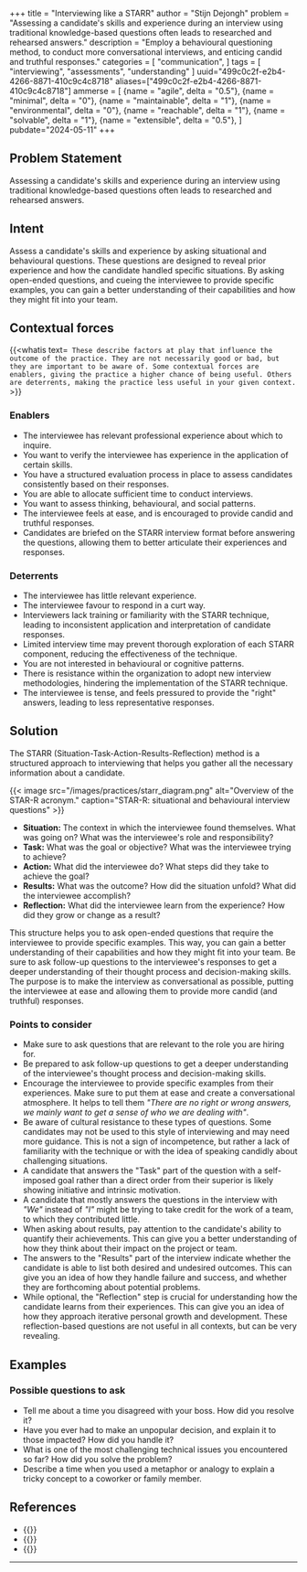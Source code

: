 +++
title = "Interviewing like a STARR"
author = "Stijn Dejongh"
problem = "Assessing a candidate's skills and experience during an interview using traditional knowledge-based questions often leads to researched and rehearsed answers."
description = "Employ a behavioural questioning method, to conduct more conversational interviews, and enticing candid and truthful responses."
categories = [
    "communication",
]
tags = [
    "interviewing", "assessments", "understanding"
]
uuid="499c0c2f-e2b4-4266-8871-410c9c4c8718"
aliases=["499c0c2f-e2b4-4266-8871-410c9c4c8718"]
ammerse = [
    {name = "agile", delta = "0.5"},
    {name = "minimal", delta = "0"},
    {name = "maintainable", delta = "1"},
    {name = "environmental", delta = "0"},
    {name = "reachable", delta = "1"},
    {name = "solvable", delta = "1"},
    {name = "extensible", delta = "0.5"},
]
pubdate="2024-05-11"
+++

## Problem Statement

Assessing a candidate's skills and experience during an interview using traditional knowledge-based questions often leads to researched and 
rehearsed answers.   

## Intent

Assess a candidate's skills and experience by asking situational and behavioural questions. These questions are designed to reveal prior 
experience and how the candidate handled specific situations. By asking open-ended questions, and cueing the 
interviewee to provide specific examples, you can gain a better understanding of their capabilities and how they might fit into your team. 

## Contextual forces

{{<whatis text=`
These describe factors at play that influence the outcome of the practice. They are not necessarily good or bad, but they are important to be
aware of. Some contextual forces are enablers, giving the practice a higher chance of being useful. Others are deterrents, making the practice less useful
in your given context.` >}}

### Enablers

* The interviewee has relevant professional experience about which to inquire.
* You want to verify the interviewee has experience in the application of certain skills.
* You have a structured evaluation process in place to assess candidates consistently based on their responses.
* You are able to allocate sufficient time to conduct interviews.
* You want to assess thinking, behavioural, and social patterns. 
* The interviewee feels at ease, and is encouraged to provide candid and truthful responses.
* Candidates are briefed on the STARR interview format before answering the questions, allowing them to better articulate their experiences and 
  responses.

### Deterrents

* The interviewee has little relevant experience.
* The interviewee favour to respond in a curt way. 
* Interviewers lack training or familiarity with the STARR technique, leading to inconsistent application and interpretation of candidate responses.
* Limited interview time may prevent thorough exploration of each STARR component, reducing the effectiveness of the technique.
* You are not interested in behavioural or cognitive patterns.
* There is resistance within the organization to adopt new interview methodologies, hindering the implementation of the STARR technique.
* The interviewee is tense, and feels pressured to provide the "right" answers, leading to less representative responses.

## Solution

The STARR (Situation-Task-Action-Results-Reflection) method is a structured approach to interviewing that helps you gather all the 
necessary information about a candidate.

{{< image src="/images/practices/starr_diagram.png"  alt="Overview of the STAR-R acronym." caption="STAR-R: situational and behavioural interview questions" >}}

* **Situation:** The context in which the interviewee found themselves. What was going on? What was the interviewee's role and responsibility? 
* **Task:** What was the goal or objective? What was the interviewee trying to achieve? 
* **Action:** What did the interviewee do? What steps did they take to achieve the goal?
* **Results:** What was the outcome? How did the situation unfold? What did the interviewee accomplish?
* **Reflection:** What did the interviewee learn from the experience? How did they grow or change as a result?

This structure helps you to ask open-ended questions that require the interviewee to provide specific examples. 
This way, you can gain a better understanding of their capabilities and how they might fit into your team. Be sure to ask follow-up questions to 
the interviewee's responses to get a deeper understanding of their thought process and decision-making skills.  
The purpose is to make the interview as conversational as possible, putting the interviewee at ease and allowing them to provide more candid (and 
truthful) responses.

### Points to consider

* Make sure to ask questions that are relevant to the role you are hiring for.
* Be prepared to ask follow-up questions to get a deeper understanding of the interviewee's thought process and decision-making skills.
* Encourage the interviewee to provide specific examples from their experiences. Make sure to put them at ease and create a conversational 
  atmosphere. It helps to tell them _"There are no right or wrong answers, we mainly want to get a sense of who we are dealing with"_.
* Be aware of cultural resistance to these types of questions. Some candidates may not be used to this style of interviewing and may need more 
  guidance. This is not a sign of incompetence, but rather a lack of familiarity with the technique or with the idea of speaking candidly about 
  challenging situations.
* A candidate that answers the "Task" part of the question with a self-imposed goal rather than a direct order from their superior is likely 
  showing initiative and intrinsic motivation.
* A candidate that mostly answers the questions in the interview with _"We"_ instead of _"I"_ might be trying to take credit for the work of a 
  team, to which they contributed little.
* When asking about results, pay attention to the candidate's ability to quantify their achievements. This can give you a better understanding of 
  how they think about their impact on the project or team.
* The answers to the "Results" part of the interview indicate whether the candidate is able to list both desired and undesired outcomes. 
  This can give you an idea of how they handle failure and success, and whether they are forthcoming about potential problems.
* While optional, the "Reflection" step is crucial for understanding how the candidate learns from their experiences. This can give you an idea of 
  how they approach iterative personal growth and development. These reflection-based questions are not useful in all contexts, but can be very 
  revealing.

## Examples

### Possible questions to ask

* Tell me about a time you disagreed with your boss. How did you resolve it?
* Have you ever had to make an unpopular decision, and explain it to those impacted? How did you handle it?
* What is one of the most challenging technical issues you encountered so far? How did you solve the problem?
* Describe a time when you used a metaphor or analogy to explain a tricky concept to a coworker or family member.

## References

* {{<reference author="Cook, S."
  year="2009"
  title="Coaching for High Performance: How to Develop Exceptional Results Through Coaching"
  isbn="9781849280037"
  publisher="It Governance Ltd"
  link="https://www.goodreads.com/book/show/11013308-coaching-for-high-performance" >}}
* {{<reference author="McKay B.; McKay K."
  year="2017"
  title="The STAR Interview Method: How to Answer + Examples"
  site="biginterview.com"
  link="https://resources.biginterview.com/behavioral-interviews/star-interview-method/" >}}
* {{<reference author="Belludi, N."
  year="2007"
  title="Use The STAR Technique to Ace Your Behavioral Interview"
  site="rightattitudes.com"
  link="https://www.rightattitudes.com/2008/07/15/star-technique-answer-interview-questions/" >}}
---
